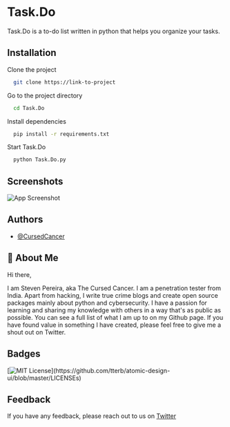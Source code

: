 # Task.Do

Task.Do is a to-do list written in python that helps you organize your tasks.

## Installation

Clone the project

```bash
  git clone https://link-to-project
```

Go to the project directory

```bash
  cd Task.Do
```

Install dependencies

```bash
  pip install -r requirements.txt
```

Start Task.Do

```bash
  python Task.Do.py
```

## Screenshots

![App Screenshot](https://via.placeholder.com/468x300?text=App+Screenshot+Here)

## Authors

- [@CursedCancer](https://www.github.com/CursedCancer)

## 🚀 About Me

Hi there,

I am Steven Pereira, aka The Cursed Cancer. I am a penetration tester from India. Apart from hacking, I write true crime blogs and create open source packages mainly about python and cybersecurity. I have a passion for learning and sharing my knowledge with others in a way that's as public as possible. You can see a full list of what I am up to on my Github page. If you have found value in something I have created, please feel free to give me a shout out on Twitter.

## Badges

[![MIT License](https://img.shields.io/apm/l/atomic-design-ui.svg?)](https://github.com/tterb/atomic-design-ui/blob/master/LICENSEs)

## Feedback

If you have any feedback, please reach out to us on [Twitter](https://twitter.com/StevenP2701)